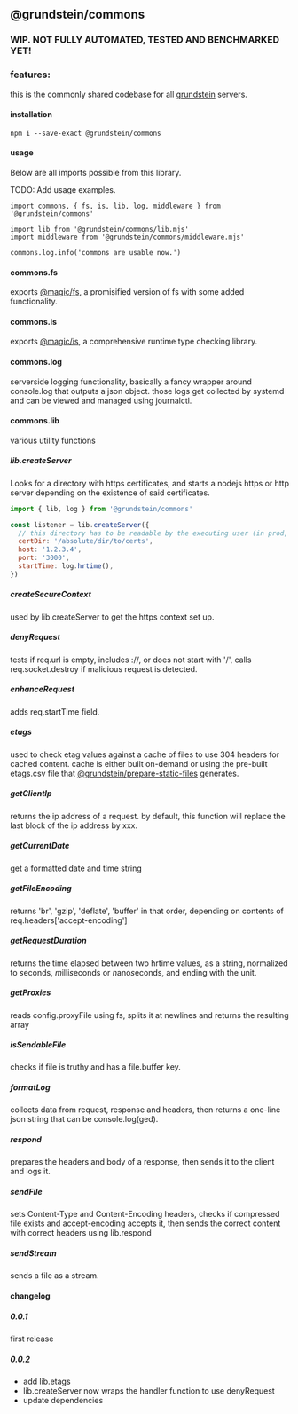 ## @grundstein/commons

### WIP. NOT FULLY AUTOMATED, TESTED AND BENCHMARKED YET!

### features:

this is the commonly shared codebase for all [grundstein](https://grundstein.it) servers.

#### installation

```
npm i --save-exact @grundstein/commons
```

#### usage

Below are all imports possible from this library.

TODO: Add usage examples.

```
import commons, { fs, is, lib, log, middleware } from '@grundstein/commons'

import lib from '@grundstein/commons/lib.mjs'
import middleware from '@grundstein/commons/middleware.mjs'

commons.log.info('commons are usable now.')
```

#### commons.fs

exports [@magic/fs](https://magic.github.io/fs/), a promisified version of fs with some added functionality.

#### commons.is

exports [@magic/is](https://magic/github.io/is/), a comprehensive runtime type checking library.

#### commons.log

serverside logging functionality, basically a fancy wrapper around console.log that outputs a json object.
those logs get collected by systemd and can be viewed and managed using journalctl.

#### commons.lib

various utility functions

##### lib.createServer
Looks for a directory with https certificates,
and starts a nodejs https or http server depending on the existence of said certificates.

```js
import { lib, log } from '@grundstein/commons'

const listener = lib.createServer({
  // this directory has to be readable by the executing user (in prod, this is "grundstein")
  certDir: '/absolute/dir/to/certs',
  host: '1.2.3.4',
  port: '3000',
  startTime: log.hrtime(),
})

```

##### createSecureContext
used by lib.createServer to get the https context set up.

##### denyRequest
tests if req.url is empty, includes ://, or does not start with '/',
calls req.socket.destroy if malicious request is detected.

##### enhanceRequest
adds req.startTime field.

##### etags
used to check etag values against a cache of files to use 304 headers for cached content.
cache is either built on-demand or using the pre-built etags.csv file that
[@grundstein/prepare-static-files](https://github.com/grundstein/prepare-static-files)
generates.

##### getClientIp
returns the ip address of a request.
by default, this function will replace the last block of the ip address by xxx.

##### getCurrentDate
get a formatted date and time string

##### getFileEncoding
returns 'br', 'gzip', 'deflate', 'buffer' in that order,
depending on contents of req.headers['accept-encoding']

##### getRequestDuration
returns the time elapsed between two hrtime values,
as a string, normalized to *s*econds, *m*illi*s*econds or *n*ano*s*econds,
and ending with the unit.

##### getProxies
reads config.proxyFile using fs, splits it at newlines and returns the resulting array

##### isSendableFile
checks if file is truthy and has a file.buffer key.

##### formatLog
collects data from request, response and headers, then returns a one-line json string that can be console.log(ged).

##### respond
prepares the headers and body of a response, then sends it to the client and logs it.

##### sendFile
sets Content-Type and Content-Encoding headers,
checks if compressed file exists and accept-encoding accepts it,
then sends the correct content with correct headers using lib.respond

##### sendStream
sends a file as a stream.

#### changelog

##### 0.0.1
first release

##### 0.0.2
* add lib.etags
* lib.createServer now wraps the handler function to use denyRequest
* update dependencies
